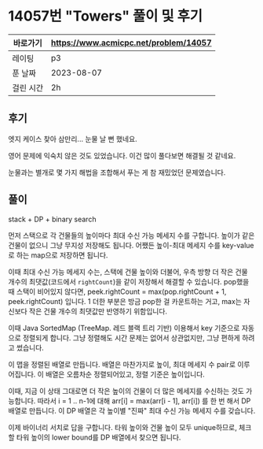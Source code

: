 # 14057번 "Towers" 풀이 및 후기

| 바로가기  | <https://www.acmicpc.net/problem/14057> |
|-------|-----------------------------------------|
| 레이팅   | p3                                      |
| 푼 날짜  | 2023-08-07                              |
| 걸린 시간 | 2h                                      |

## 후기

엣지 케이스 찾아 삼만리...
눈물 날 뻔 했네요.

영어 문제에 익숙치 않은 것도 있었습니다.
이건 많이 풀다보면 해결될 것 같네요.

눈물과는 별개로 몇 가지 해법을 조합해서 푸는 게 참 재밌었던 문제였습니다.

## 풀이

stack + DP + binary search

먼저 스택으로 각 건물들의 높이마다 최대 수신 가능 메세지 수를 구합니다.
높이가 같은 건물이 없으니 그냥 무지성 저장해도 됩니다.
어쨌든 높이-최대 메세지 수를 key-value로 하는 map으로 저장하면 됩니다.

이때 최대 수신 가능 메세지 수는, 스택에 건물 높이와 더불어, 우측 방향 더 작은 건물 개수의 최댓값(코드에서 `rightCount`)을 같이 저장해서 해결할 수 있습니다.
pop했을 때 스택이 비어있지 않다면, peek.rightCount = max(pop.rightCount + 1, peek.rightCount) 입니다.
1 더한 부분은 방금 pop한 걸 카운트하는 거고, max는 자신보다 작은 건물 개수의 최댓값만 반영하기 위함입니다.

이때 Java SortedMap (TreeMap. 레드 블랙 트리 기반) 이용해서 key 기준으로 자동으로 정렬되게 합니다.
그냥 정렬해도 시간 문제는 없어서 상관없지만, 그냥 편하게 하려고 썼습니다.

이 맵을 정렬된 배열로 만듭니다.
배열은 마찬가지로 높이, 최대 메세지 수 pair로 이루어집니다.
이 배열은 오름차순 정렬되어있고, 정렬 기준은 높이입니다.

이때, 지금 이 상태 그대로면 더 작은 높이의 건물이 더 많은 메세지를 수신하는 것도 가능합니다.
따라서 i = 1 .. n-1에 대해 arr[i] = max(arr[i - 1], arr[i]) 를 한 번 해서 DP 배열로 만듭니다.
이 DP 배열은 각 높이별 "진짜" 최대 수신 가능 메세지 수를 갖습니다.

이제 바이너리 서치로 답을 구합니다.
타워 높이와 건물 높이 모두 unique하므로, 체크할 타워 높이의 lower bound를 DP 배열에서 찾으면 됩니다.
